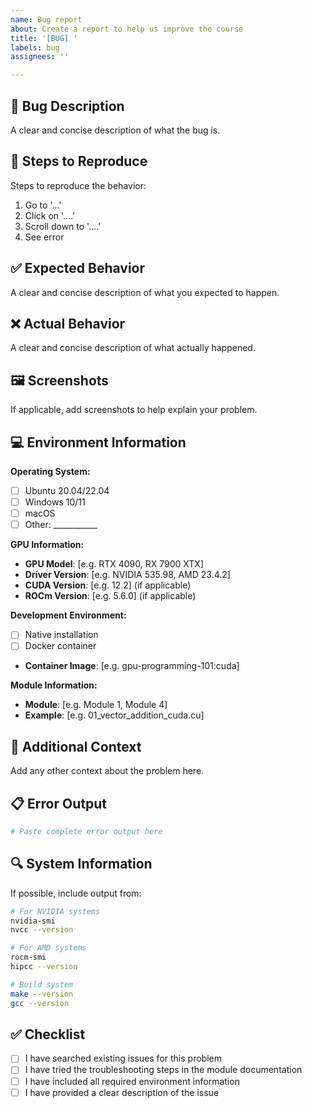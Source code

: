 ```yaml
---
name: Bug report
about: Create a report to help us improve the course
title: '[BUG] '
labels: bug
assignees: ''

---
```


## 🐛 Bug Description
A clear and concise description of what the bug is.

## 🔄 Steps to Reproduce
Steps to reproduce the behavior:
1. Go to '...'
2. Click on '....'
3. Scroll down to '....'
4. See error

## ✅ Expected Behavior
A clear and concise description of what you expected to happen.

## ❌ Actual Behavior
A clear and concise description of what actually happened.

## 🖼️ Screenshots
If applicable, add screenshots to help explain your problem.

## 💻 Environment Information
**Operating System:**
- [ ] Ubuntu 20.04/22.04
- [ ] Windows 10/11
- [ ] macOS
- [ ] Other: ___________

**GPU Information:**
- **GPU Model**: [e.g. RTX 4090, RX 7900 XTX]
- **Driver Version**: [e.g. NVIDIA 535.98, AMD 23.4.2]
- **CUDA Version**: [e.g. 12.2] (if applicable)
- **ROCm Version**: [e.g. 5.6.0] (if applicable)

**Development Environment:**
- [ ] Native installation
- [ ] Docker container
- **Container Image**: [e.g. gpu-programming-101:cuda]

**Module Information:**
- **Module**: [e.g. Module 1, Module 4]
- **Example**: [e.g. 01_vector_addition_cuda.cu]

## 🔧 Additional Context
Add any other context about the problem here.

## 📋 Error Output
```bash
# Paste complete error output here
```

## 🔍 System Information
If possible, include output from:
```bash
# For NVIDIA systems
nvidia-smi
nvcc --version

# For AMD systems  
rocm-smi
hipcc --version

# Build system
make --version
gcc --version
```

## ✅ Checklist
- [ ] I have searched existing issues for this problem
- [ ] I have tried the troubleshooting steps in the module documentation
- [ ] I have included all required environment information
- [ ] I have provided a clear description of the issue